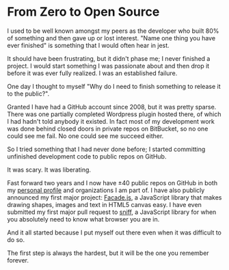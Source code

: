 # From Zero to Open Source

I used to be well known amongst my peers as the developer who built 80% of something and then gave up or lost interest. "Name one thing you have ever finished" is something that I would often hear in jest.

It should have been frustrating, but it didn't phase me; I never finished a project. I would start something I was passionate about and then drop it before it was ever fully realized. I was an established failure.

One day I thought to myself "Why do I need to finish something to release it to the public?".

Granted I have had a GitHub account since 2008, but it was pretty sparse. There was one partially completed Wordpress plugin hosted there, of which I had hadn't told anybody it existed. In fact most of my development work was done behind closed doors in private repos on BitBucket, so no one could see me fail. No one could see me succeed either.

So I tried something that I had never done before; I started committing unfinished development code to public repos on GitHub.

It was scary. It was liberating.

Fast forward two years and I now have ±40 public repos on GitHub in both my [personal profile](https://github.com/neogeek) and organizations I am part of. I have also publicly announced my first major project: [Facade.js](http://facadejs.com/), a JavaScript library that makes drawing shapes, images and text in HTML5 canvas easy. I have even submitted my first major pull request to [sniff](https://github.com/jonathanstark/sniff), a JavaScript library for when you absolutely need to know what browser you are in.

And it all started because I put myself out there even when it was difficult to do so.

The first step is always the hardest, but it will be the one you remember forever.

